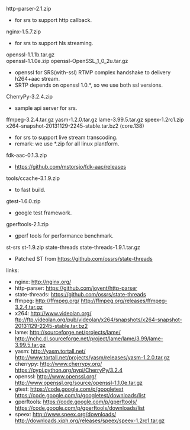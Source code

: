 http-parser-2.1.zip
* for srs to support http callback.

nginx-1.5.7.zip
* for srs to support hls streaming.

openssl-1.1.1b.tar.gz    
openssl-1.1.0e.zip
openssl-OpenSSL_1_0_2u.tar.gz
* openssl for SRS(with-ssl) RTMP complex handshake to delivery h264+aac stream.
* SRTP depends on openssl 1.0.*, so we use both ssl versions.

CherryPy-3.2.4.zip
* sample api server for srs.

ffmpeg-3.2.4.tar.gz
yasm-1.2.0.tar.gz
lame-3.99.5.tar.gz
speex-1.2rc1.zip
x264-snapshot-20131129-2245-stable.tar.bz2 (core.138)
* for srs to support live stream transcoding.
* remark: we use *.zip for all linux plantform.

fdk-aac-0.1.3.zip
* https://github.com/mstorsjo/fdk-aac/releases

tools/ccache-3.1.9.zip
* to fast build.
    
gtest-1.6.0.zip
* google test framework.
    
gperftools-2.1.zip
* gperf tools for performance benchmark.

st-srs
st-1.9.zip
state-threads
state-threads-1.9.1.tar.gz
* Patched ST from https://github.com/ossrs/state-threads

links:
* nginx:
        http://nginx.org/
* http-parser:
        https://github.com/joyent/http-parser
* state-threads:
        https://github.com/ossrs/state-threads
* ffmpeg: 
        http://ffmpeg.org/ 
        http://ffmpeg.org/releases/ffmpeg-3.2.4.tar.gz
* x264: 
        http://www.videolan.org/ 
        ftp://ftp.videolan.org/pub/videolan/x264/snapshots/x264-snapshot-20131129-2245-stable.tar.bz2
* lame: 
        http://sourceforge.net/projects/lame/ 
        http://nchc.dl.sourceforge.net/project/lame/lame/3.99/lame-3.99.5.tar.gz
* yasm:
        http://yasm.tortall.net/
        http://www.tortall.net/projects/yasm/releases/yasm-1.2.0.tar.gz
* cherrypy:
        http://www.cherrypy.org/
        https://pypi.python.org/pypi/CherryPy/3.2.4
* openssl:
        http://www.openssl.org/
        http://www.openssl.org/source/openssl-1.1.0e.tar.gz
* gtest:
        https://code.google.com/p/googletest
        https://code.google.com/p/googletest/downloads/list
* gperftools:
        https://code.google.com/p/gperftools/
        https://code.google.com/p/gperftools/downloads/list
* speex:
        http://www.speex.org/downloads/
        http://downloads.xiph.org/releases/speex/speex-1.2rc1.tar.gz

